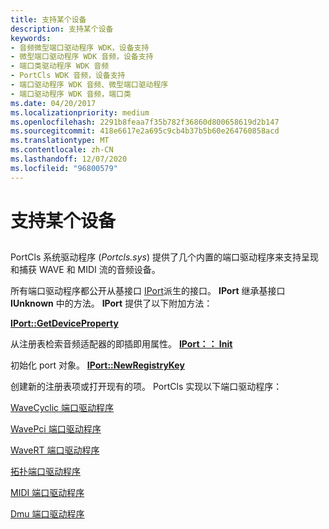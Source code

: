 ```yaml
---
title: 支持某个设备
description: 支持某个设备
keywords:
- 音频微型端口驱动程序 WDK，设备支持
- 微型端口驱动程序 WDK 音频，设备支持
- 端口类驱动程序 WDK 音频
- PortCls WDK 音频，设备支持
- 端口驱动程序 WDK 音频、微型端口驱动程序
- 端口驱动程序 WDK 音频，端口类
ms.date: 04/20/2017
ms.localizationpriority: medium
ms.openlocfilehash: 2291b8feaa7f35b782f36860d800658619d2b147
ms.sourcegitcommit: 418e6617e2a695c9cb4b37b5b60e264760858acd
ms.translationtype: MT
ms.contentlocale: zh-CN
ms.lasthandoff: 12/07/2020
ms.locfileid: "96800579"
---
```

# <a name="supporting-a-device"></a>支持某个设备


## <span id="supporting_a_device"></span><span id="SUPPORTING_A_DEVICE"></span>


PortCls 系统驱动程序 (*Portcls.sys*) 提供了几个内置的端口驱动程序来支持呈现和捕获 WAVE 和 MIDI 流的音频设备。

所有端口驱动程序都公开从基接口 [IPort](/windows-hardware/drivers/ddi/portcls/nn-portcls-iport)派生的接口。 **IPort** 继承基接口 **IUnknown** 中的方法。 **IPort** 提供了以下附加方法：

[**IPort::GetDeviceProperty**](/windows-hardware/drivers/ddi/portcls/nf-portcls-iport-getdeviceproperty)

从注册表检索音频适配器的即插即用属性。
[**IPort：： Init**](/windows-hardware/drivers/ddi/portcls/nf-portcls-iport-init)

初始化 port 对象。
[**IPort::NewRegistryKey**](/windows-hardware/drivers/ddi/portcls/nf-portcls-iport-newregistrykey)

创建新的注册表项或打开现有的项。
PortCls 实现以下端口驱动程序：

[WaveCyclic 端口驱动程序](wavecyclic-port-driver.md)

[WavePci 端口驱动程序](wavepci-port-driver.md)

[WaveRT 端口驱动程序](wavert-port-driver.md)

[拓扑端口驱动程序](topology-port-driver.md)

[MIDI 端口驱动程序](midi-port-driver.md)

[Dmu 端口驱动程序](dmus-port-driver.md)

 

